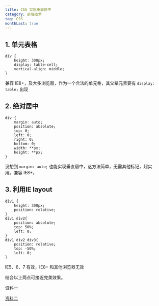 ```yaml
---
title: CSS 实现垂直居中
category: 前端技术
tag: CSS
monthLast: true
---
```


## 1. 单元表格

```
div {
    height: 300px;
    display: table-cell;
    vertical-align: middle;
}
```

兼容 IE8+，及大多浏览器，作为一个合法的单元格，其父辈元素要有 `display: table;` 出现

## 2. 绝对居中

```
div {
    margin: auto;
    position: absolute;
    top: 0;
    left: 0;
    right: 0;
    bottom: 0;
    width: **px;
    height: **px;
}
```
没想到 `margin: auto;` 也能实现垂直居中，这方法简单，无需其他标记，超实用。兼容 IE8+，

## 3. 利用IE layout

```
div1 {
    height: 300px;
    position: relative;
}
div1 div2{
    position: absolute;
    top: 50%;
    left: 0;
}
div1 div2 div3{
    position: relative;
    top: -50%;
    left: 0;
}
```

IE5、6、7 有效，IE8+ 和其他浏览器无效

结合以上两点可接近完美效果。

[资料一](http://blog.csdn.net/freshlover/article/details/11579669)

[资料二](http://blog.163.com/hongshaoguoguo@126/blog/static/1804698120135156225265/)